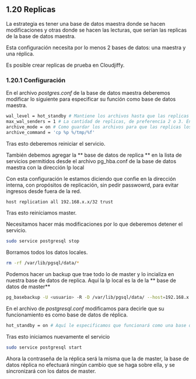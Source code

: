 ## 1.20 Replicas

La estrategia es tener una base de datos maestra donde se hacen modificaciones y
otras donde se hacen las lecturas, que serían las replicas de la base de datos
maestra.

Esta configuración necesita por lo menos 2 bases de datos: una maestra y una
réplica.

Es posible crear replicas de prueba en Cloudjiffy.

### 1.20.1 Configuración

En el archivo *postgres.conf* de la base de datos maestra deberemos modificar lo
siguiente para especificar su función como base de datos maestra.

``` bash
wal_level = hot_standby # Mantiene los archivos hasta que las replicas se lleven los datos y las ejecuten
max_wal_senders = 1 # La cantidad de replicas, de preferencia 2 o 3. En el ejemplo es 1.
archive_mode = on # Como guardar los archivos para que las replicas los añadan
archive_command = 'cp %p %/tmp/%f'
```

Tras esto deberemos reiniciar el servicio.

También debemos agregar la \*\* base de datos de replica \*\* en la lista de
servicios permitidos desde el archivo pg_hba.conf de la base de datos maestra
con la dirección Ip local

Con esta configuración le estamos diciendo que confie en la dirección interna,
con propósitos de replicación, sin pedir passwowrd, para evitar ingresos desde
fuera de la red.

``` bash
host replication all 192.168.x.x/32 trust
```

Tras esto reiniciamos master.


Necesitamos hacer más modificaciones por lo que deberemos detener el servicio. 

``` bash
sudo service postgresql stop
```

Borramos todos los datos locales.

``` bash
rm -rf /var/lib/pgsql/data/*
```

Podemos hacer un backup que trae todo lo de master y lo incializa en nuestra
base de datos de replica. Aquí la Ip local es la de la \*\* base de datos de
master\*\*

``` bash
pg_basebackup -U <usuario> -R -D /var/lib/pgsql/data/ --host=192.168.x.x --port=5432
```

En el archivo de *postgresql.conf* modificamos para decirle que su
funcionamiento es como base de datos de réplica.

``` bash
hot_standby = on # Aquí le especificamos que funcionará como una base de datos de replica.
```

Tras esto iniciamos nuevamente el servicio

``` bash
sudo service postgresql start
```

Ahora la contraseña de la réplica será la misma que la de master, la base de
datos réplica no efectuará ningún cambio que se haga sobre ella, y se
sincronizará con los datos de master.

